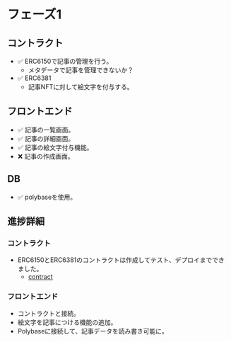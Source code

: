 # フェーズ1

## コントラクト
- ✅ ERC6150で記事の管理を行う。
  - メタデータで記事を管理できないか？
- ✅ ERC6381
  - 記事NFTに対して絵文字を付与する。

## フロントエンド

- ✅ 記事の一覧画面。
- ✅ 記事の詳細画面。
- ✅ 記事の絵文字付与機能。
- ❌ 記事の作成画面。

## DB

- ✅ polybaseを使用。

## 進捗詳細

### コントラクト
- ERC6150とERC6381のコントラクトは作成してテスト、デプロイまでできました。
  - [contract](../src/contract/README.md)

### フロントエンド
- コントラクトと接続。
- 絵文字を記事につける機能の追加。
- Polybaseに接続して、記事データを読み書き可能に。

